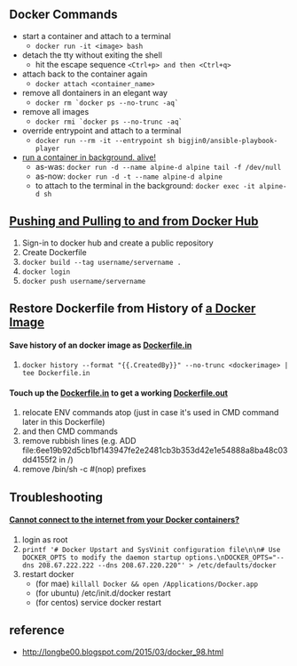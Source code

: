 ## Docker Commands

- start a container and attach to a terminal
  - `docker run -it <image> bash`
- detach the tty without exiting the shell
  - hit the escape sequence `<Ctrl+p> and then <Ctrl+q>`
- attach back to the container again
  - `docker attach <container_name>`
- remove all dontainers in an elegant way
  - ``` docker rm `docker ps --no-trunc -aq` ```
- remove all images
  - ``` docker rmi `docker ps --no-trunc -aq` ```
- override entrypoint and attach to a terminal
  - ``` docker run --rm -it --entrypoint sh bigjin0/ansible-playbook-player ```
- [run a container in background. alive!](https://stackoverflow.com/a/30209974)
  - as-was: `docker run -d --name alpine-d alpine tail -f /dev/null`
  - as-now: `docker run -d -t --name alpine-d alpine`
  - to attach to the terminal in the background:
    `docker exec -it alpine-d sh`


## [Pushing and Pulling to and from Docker Hub](https://ropenscilabs.github.io/r-docker-tutorial/04-Dockerhub.html)

1. Sign-in to docker hub and create a public repository
1. Create Dockerfile
1. `docker build --tag username/servername .`
1. `docker login`
1. `docker push username/servername`


## Restore Dockerfile from History of [a Docker Image](https://hub.docker.com/r/bigjin0/ansible-control-machine/)

#### Save history of an docker image as [Dockerfile.in](./Dockerfile.in)

1. `docker history --format "{{.CreatedBy}}" --no-trunc <dockerimage> | tee Dockerfile.in`

#### Touch up the [Dockerfile.in](./Dockerfile.in) to get a working [Dockerfile.out](./Dockerfile.out)

1. relocate ENV commands atop (just in case it's used in CMD command later in this Dockerfile)
1. and then CMD commands
1. remove rubbish lines (e.g. ADD file:6ee19b92d5cb1bf143947fe2e2481cb3b353d42e1e54888a8ba48c03dd4155f2 in /)
1. remove /bin/sh -c #(nop) prefixes


## Troubleshooting

#### [Cannot connect to the internet from your Docker containers?](https://odino.org/cannot-connect-to-the-internet-from-your-docker-containers)

1. login as root
1. `printf '# Docker Upstart and SysVinit configuration file\n\n# Use DOCKER_OPTS to modify the daemon startup options.\nDOCKER_OPTS="--dns 208.67.222.222 --dns 208.67.220.220"' > /etc/defaults/docker`
1. restart docker
   - (for mae) `killall Docker && open /Applications/Docker.app`
   - (for ubuntu) /etc/init.d/docker restart
   - (for centos) service docker restart


## reference

- http://longbe00.blogspot.com/2015/03/docker_98.html
